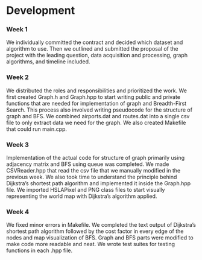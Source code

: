 # Development

### Week 1
We individually committed the contract and decided which dataset and algorithm to use. Then we outlined and submitted the proposal of the project with the leading question, data acquisition and processing, graph algorithms, and timeline included.

### Week 2
We distributed the roles and responsibilities and prioritized the work. We first created Graph.h and Graph.hpp to start writing public and private functions that are needed for implementation of graph and Breadth-First Search. This process also involved writing pseudocode for the structure of graph and BFS. We combined airports.dat and routes.dat into a single csv file to only extract data we need for the graph. We also created Makefile that could run main.cpp.

### Week 3
Implementation of the actual code for structure of graph primarily using adjacency matrix and BFS using queue was completed. We made CSVReader.hpp that read the csv file that we manually modified in the previous week. We also took time to understand the principle behind Dijkstra’s shortest path algorithm and implemented it inside the Graph.hpp file. We imported HSLAPixel and PNG class files to start visually representing the world map with Dijkstra’s algorithm applied.

### Week 4
We fixed minor errors in Makefile. We completed the text output of Dijkstra’s shortest path algorithm followed by the cost factor in every edge of the nodes and map visualization of BFS. Graph and BFS parts were modified to make code more readable and neat. We wrote test suites for testing functions in each .hpp file.
